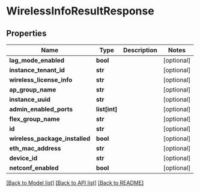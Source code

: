 # WirelessInfoResultResponse

## Properties
Name | Type | Description | Notes
------------ | ------------- | ------------- | -------------
**lag_mode_enabled** | **bool** |  | [optional] 
**instance_tenant_id** | **str** |  | [optional] 
**wireless_license_info** | **str** |  | [optional] 
**ap_group_name** | **str** |  | [optional] 
**instance_uuid** | **str** |  | [optional] 
**admin_enabled_ports** | **list[int]** |  | [optional] 
**flex_group_name** | **str** |  | [optional] 
**id** | **str** |  | [optional] 
**wireless_package_installed** | **bool** |  | [optional] 
**eth_mac_address** | **str** |  | [optional] 
**device_id** | **str** |  | [optional] 
**netconf_enabled** | **bool** |  | [optional] 

[[Back to Model list]](../README.md#documentation-for-models) [[Back to API list]](../README.md#documentation-for-api-endpoints) [[Back to README]](../README.md)



